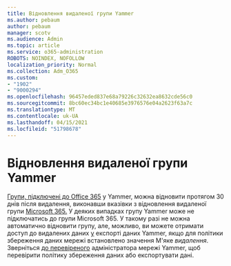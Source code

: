 ```yaml
---
title: Відновлення видаленої групи Yammer
ms.author: pebaum
author: pebaum
manager: scotv
ms.audience: Admin
ms.topic: article
ms.service: o365-administration
ROBOTS: NOINDEX, NOFOLLOW
localization_priority: Normal
ms.collection: Adm_O365
ms.custom:
- "1902"
- "9000294"
ms.openlocfilehash: 96457eded837e68a79226c32632ea8632cde56c0
ms.sourcegitcommit: 8bc60ec34bc1e40685e3976576e04a2623f63a7c
ms.translationtype: MT
ms.contentlocale: uk-UA
ms.lasthandoff: 04/15/2021
ms.locfileid: "51798678"
---
```

# <a name="restore-a-deleted-yammer-group"></a>Відновлення видаленої групи Yammer

[Групи, підключені до Office 365](https://docs.microsoft.com/yammer/manage-yammer-groups/yammer-and-office-365-groups) у Yammer, можна відновити протягом 30 днів після видалення, виконавши вказівки з відновлення видаленої групи [Microsoft 365.](https://docs.microsoft.com/microsoft-365/admin/create-groups/restore-deleted-group)
У деяких випадках групу Yammer може не підключатись до групи Microsoft 365. У такому разі не можна автоматично відновити групу, але, можливо, ви можете отримати доступ до [](https://docs.microsoft.com/yammer/manage-security-and-compliance/manage-data-compliance) видалених даних [у](https://docs.microsoft.com/yammer/manage-security-and-compliance/export-yammer-enterprise-data) експорті даних Yammer, якщо для політики збереження даних мережі встановлено значення М'яке *видалення*. Зверніться [до перевіреного](https://docs.microsoft.com/yammer/manage-yammer-users/manage-yammer-admins) адміністратора мережі Yammer, щоб перевірити політику збереження даних або експортувати дані.
